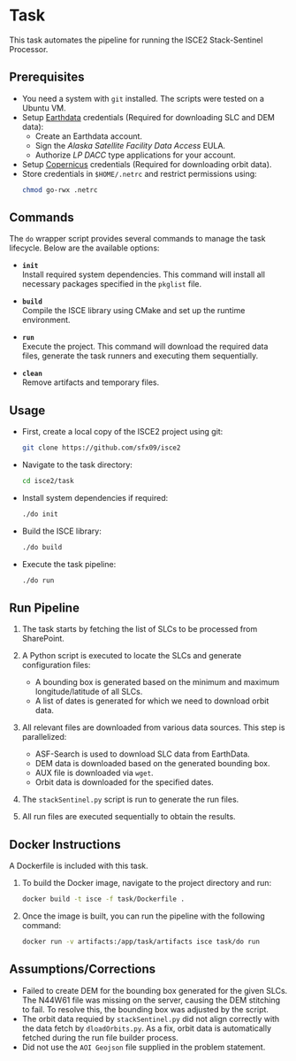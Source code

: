 # Task

This task automates the pipeline for running the ISCE2 Stack-Sentinel Processor.

## Prerequisites

- You need a system with `git` installed. The scripts were tested on a Ubuntu VM.
- Setup [Earthdata](https://urs.earthdata.nasa.gov) credentials (Required for downloading SLC and DEM data):
    - Create an Earthdata account.
    - Sign the *Alaska Satellite Facility Data Access* EULA.
    - Authorize *LP DACC* type applications for your account.
- Setup [Copernicus](https://dataspace.copernicus.eu) credentials (Required for downloading orbit data).
- Store credentials in `$HOME/.netrc` and restrict permissions using:
    ```bash
    chmod go-rwx .netrc
    ```

## Commands

The `do` wrapper script provides several commands to manage the task lifecycle. Below are the available options:

- **`init`**  
  Install required system dependencies. This command will install all necessary packages specified in the `pkglist` file.

- **`build`**  
  Compile the ISCE library using CMake and set up the runtime environment.

- **`run`**  
  Execute the project. This command will download the required data files, generate the task runners and executing them sequentially.

- **`clean`**  
  Remove artifacts and temporary files.

## Usage

- First, create a local copy of the ISCE2 project using git:
    ```bash
    git clone https://github.com/sfx09/isce2
    ```
- Navigate to the task directory:
    ```bash
    cd isce2/task
    ```
- Install system dependencies if required:
    ```bash
    ./do init
    ```
- Build the ISCE library: 
    ```bash
    ./do build
    ```
- Execute the task pipeline: 
    ```bash
    ./do run
    ```

## Run Pipeline

1. The task starts by fetching the list of SLCs to be processed from SharePoint.
   
2. A Python script is executed to locate the SLCs and generate configuration files:
   - A bounding box is generated based on the minimum and maximum longitude/latitude of all SLCs.
   - A list of dates is generated for which we need to download orbit data.

3. All relevant files are downloaded from various data sources. This step is parallelized:
   - ASF-Search is used to download SLC data from EarthData.
   - DEM data is downloaded based on the generated bounding box.
   - AUX file is downloaded via `wget`.
   - Orbit data is downloaded for the specified dates.

4. The `stackSentinel.py` script is run to generate the run files.

5. All run files are executed sequentially to obtain the results.

## Docker Instructions

A Dockerfile is included with this task.

1. To build the Docker image, navigate to the project directory and run:
    ```bash
    docker build -t isce -f task/Dockerfile . 
    ```
2. Once the image is built, you can run the pipeline with the following command:
    ```bash
    docker run -v artifacts:/app/task/artifacts isce task/do run
    ```

## Assumptions/Corrections
- Failed to create DEM for the bounding box generated for the given SLCs. The N44W61 file was missing on the server, causing the DEM stitching to fail. To resolve this, the bounding box was adjusted by the script.
- The orbit data requied by `stackSentinel.py` did not align correctly with the data fetch by `dloadOrbits.py`. As a fix, orbit data is automatically fetched during the run file builder process.
- Did not use the `AOI Geojson` file supplied in the problem statement.
